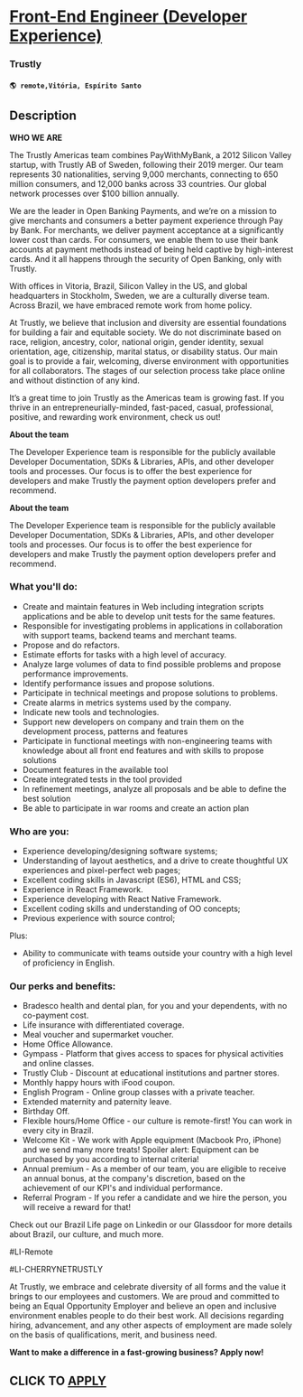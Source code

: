 # [Front-End Engineer (Developer Experience)](https://www.remotewlb.com/apply/front-end-engineer-developer-experience)  
### Trustly  
#### `🌎 remote,Vitória, Espírito Santo`  

## Description

 **WHO WE ARE**

The Trustly Americas team combines PayWithMyBank, a 2012 Silicon Valley startup, with Trustly AB of Sweden, following their 2019 merger. Our team represents 30 nationalities, serving 9,000 merchants, connecting to 650 million consumers, and 12,000 banks across 33 countries. Our global network processes over $100 billion annually.

  

We are the leader in Open Banking Payments, and we’re on a mission to give merchants and consumers a better payment experience through Pay by Bank. For merchants, we deliver payment acceptance at a significantly lower cost than cards. For consumers, we enable them to use their bank accounts at payment methods instead of being held captive by high-interest cards. And it all happens through the security of Open Banking, only with Trustly.

  

With offices in Vitoria, Brazil, Silicon Valley in the US, and global headquarters in Stockholm, Sweden, we are a culturally diverse team. Across Brazil, we have embraced remote work from home policy.

  

At Trustly, we believe that inclusion and diversity are essential foundations for building a fair and equitable society. We do not discriminate based on race, religion, ancestry, color, national origin, gender identity, sexual orientation, age, citizenship, marital status, or disability status. Our main goal is to provide a fair, welcoming, diverse environment with opportunities for all collaborators. The stages of our selection process take place online and without distinction of any kind.

  

It’s a great time to join Trustly as the Americas team is growing fast. If you thrive in an entrepreneurially-minded, fast-paced, casual, professional, positive, and rewarding work environment, check us out!

  

 **About the team**

The Developer Experience team is responsible for the publicly available Developer Documentation, SDKs & Libraries, APIs, and other developer tools and processes. Our focus is to offer the best experience for developers and make Trustly the payment option developers prefer and recommend.

  

  

 **About the team**

The Developer Experience team is responsible for the publicly available Developer Documentation, SDKs & Libraries, APIs, and other developer tools and processes. Our focus is to offer the best experience for developers and make Trustly the payment option developers prefer and recommend.

  

  

### What you'll do:

* Create and maintain features in Web including integration scripts applications and be able to develop unit tests for the same features.
* Responsible for investigating problems in applications in collaboration with support teams, backend teams and merchant teams.
* Propose and do refactors.
* Estimate efforts for tasks with a high level of accuracy.
* Analyze large volumes of data to find possible problems and propose performance improvements.
* Identify performance issues and propose solutions.
* Participate in technical meetings and propose solutions to problems.
* Create alarms in metrics systems used by the company.
* Indicate new tools and technologies.
* Support new developers on company and train them on the development process, patterns and features
* Participate in functional meetings with non-engineering teams with knowledge about all front end features and with skills to propose solutions
* Document features in the available tool
* Create integrated tests in the tool provided
* In refinement meetings, analyze all proposals and be able to define the best solution
* Be able to participate in war rooms and create an action plan

  

### Who are you:

* Experience developing/designing software systems;
* Understanding of layout aesthetics, and a drive to create thoughtful UX experiences and pixel-perfect web pages;
* Excellent coding skills in Javascript (ES6), HTML and CSS;
* Experience in React Framework.
* Experience developing with React Native Framework.
* Excellent coding skills and understanding of OO concepts;
* Previous experience with source control;

  

Plus:

* Ability to communicate with teams outside your country with a high level of proficiency in English.

  

### Our perks and benefits:

* Bradesco health and dental plan, for you and your dependents, with no co-payment cost.
* Life insurance with differentiated coverage.
* Meal voucher and supermarket voucher.
* Home Office Allowance.
* Gympass - Platform that gives access to spaces for physical activities and online classes.
* Trustly Club - Discount at educational institutions and partner stores.
* Monthly happy hours with iFood coupon.
* English Program - Online group classes with a private teacher.
* Extended maternity and paternity leave.
* Birthday Off.
* Flexible hours/Home Office - our culture is remote-first! You can work in every city in Brazil.
* Welcome Kit - We work with Apple equipment (Macbook Pro, iPhone) and we send many more treats! Spoiler alert: Equipment can be purchased by you according to internal criteria!
* Annual premium - As a member of our team, you are eligible to receive an annual bonus, at the company's discretion, based on the achievement of our KPI's and individual performance.
* Referral Program - If you refer a candidate and we hire the person, you will receive a reward for that!

  

Check out our Brazil Life page on Linkedin or our Glassdoor for more details about Brazil, our culture, and much more.

  

#LI-Remote

#LI-CHERRYNETRUSTLY

  

At Trustly, we embrace and celebrate diversity of all forms and the value it brings to our employees and customers. We are proud and committed to being an Equal Opportunity Employer and believe an open and inclusive environment enables people to do their best work. All decisions regarding hiring, advancement, and any other aspects of employment are made solely on the basis of qualifications, merit, and business need.

  

 **Want to make a difference in a fast-growing business? Apply now!**

  
## CLICK TO [APPLY](https://www.remotewlb.com/apply/front-end-engineer-developer-experience)

